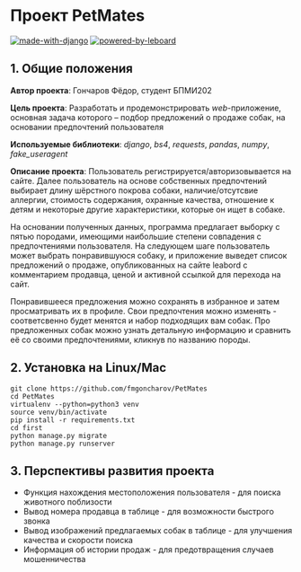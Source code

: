 # Проект PetMates

[![made-with-django](https://img.shields.io/badge/made%20with-Django-green)](https://www.djangoproject.com) [![powered-by-leboard](https://img.shields.io/badge/powered%20by-Leboard-informational)](https://leboard.ru)

## 1. Общие положения

**Автор проекта**: Гончаров Фёдор, студент БПМИ202

**Цель проекта**: Разработать и продемонстрировать _web_-приложение, основная задача которого – подбор предложений о продаже собак, на основании предпочтений пользователя

**Используемые библиотеки**: _django_, _bs4_, _requests_, _pandas_, _numpy_, _fake_useragent_

**Описание проекта**: Пользователь регистрируется/авторизовывается на сайте. Далее пользователь на основе собственных предпочтений выбирает длину шёрстного покрова собаки, наличие/отсутсвие аллергии, стоимость содержания, охранные качества, отношение к детям и некоторые другие характеристики, которые он ищет в собаке.

На основании полученных данных, программа предлагает выборку с пятью породами, имеющими наибольшие степени совпадения с предпочтениями пользователя. На следующем шаге пользователь может выбрать понравившуюся собаку, и приложение выведет список предложений о продаже, опубликованных на сайте leabord с комментарием продавца, ценой и активной ссылкой для перехода на сайт.

Понравившееся предложения можно сохранять в избранное и затем просматривать их в профиле. Свои предпочтения можно изменять - соответсвенно будет менятся и набор подходящих вам собак. Про предложенных собак можно узнать детальную информацию и сравнить её со своими предпочтениями, кликнув по названию породы.

## 2. Установка на Linux/Mac

```
git clone https://github.com/fmgoncharov/PetMates
cd PetMates
virtualenv --python=python3 venv
source venv/bin/activate
pip install -r requirements.txt
cd first
python manage.py migrate
python manage.py runserver
```

## 3. Перспективы развития проекта

* Функция нахождения местоположения пользователя - для поиска животного поблизости
* Вывод номера продавца в таблице - для возможности быстрого звонка
* Вывод изображений предлагаемых собак в таблице - для улучшения качества и скорости поиска
* Информация об истории продаж - для предотвращения случаев мошенничества
